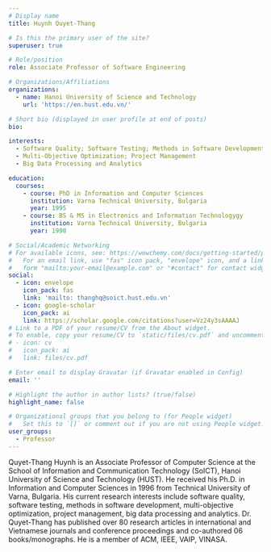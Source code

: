 ```yaml
---
# Display name
title: Huynh Quyet-Thang

# Is this the primary user of the site?
superuser: true

# Role/position
role: Associate Professor of Software Engineering

# Organizations/Affiliations
organizations:
  - name: Hanoi University of Science and Technology
    url: 'https://en.hust.edu.vn/'

# Short bio (displayed in user profile at end of posts)
bio: 

interests:
  - Software Quality; Software Testing; Methods in Software Development
  - Multi-Objective Optimization; Project Management
  - Big Data Processing and Analytics

education:
  courses:
    - course: PhD in Information and Computer Sciences
      institution: Varna Technical University, Bulgaria
      year: 1995
    - course: BS & MS in Electronics and Information Technologygy
      institution: Varna Technical University, Bulgaria
      year: 1990

# Social/Academic Networking
# For available icons, see: https://wowchemy.com/docs/getting-started/page-builder/#icons
#   For an email link, use "fas" icon pack, "envelope" icon, and a link in the
#   form "mailto:your-email@example.com" or "#contact" for contact widget.
social:
  - icon: envelope
    icon_pack: fas
    link: 'mailto: thanghq@soict.hust.edu.vn'
  - icon: google-scholar
    icon_pack: ai
    link: https://scholar.google.com/citations?user=Vz24y3sAAAAJ
# Link to a PDF of your resume/CV from the About widget.
# To enable, copy your resume/CV to `static/files/cv.pdf` and uncomment the lines below.
# - icon: cv
#   icon_pack: ai
#   link: files/cv.pdf

# Enter email to display Gravatar (if Gravatar enabled in Config)
email: ''

# Highlight the author in author lists? (true/false)
highlight_name: false

# Organizational groups that you belong to (for People widget)
#   Set this to `[]` or comment out if you are not using People widget.
user_groups:
  - Professor
---
```


Quyet-Thang Huynh is an Associate Professor of Computer Science at the School of Information and Communication Technology (SoICT), Hanoi University of Science and Technology (HUST). He received his Ph.D. in Information and Computer Sciences in 1996 from Technical University of Varna, Bulgaria. His current research interests include software quality, software testing, methods in software development, multi-objective optimization, project management, big data processing and analytics. Dr. Quyet-Thang has published over 80 research articles in international and Vietnamese journals and conference proceedings and co-authored 06 books/monographs. He is a member of ACM, IEEE, VAIP, VINASA.
